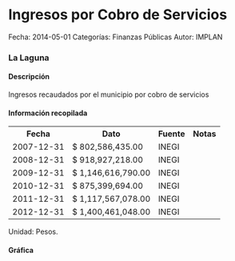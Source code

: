 Ingresos por Cobro de Servicios
=====

Fecha: 2014-05-01
Categorías: Finanzas Públicas
Autor: IMPLAN

### La Laguna

#### Descripción

Ingresos recaudados por el municipio por cobro de servicios

#### Información recopilada

<table class="table table-hover table-bordered">
  <tr><th>Fecha</th><th>Dato</th><th>Fuente</th><th>Notas</th></tr>
  <tr><td>2007-12-31</td><td>$ 802,586,435.00</td><td>INEGI</td><td></td></tr>
  <tr><td>2008-12-31</td><td>$ 918,927,218.00</td><td>INEGI</td><td></td></tr>
  <tr><td>2009-12-31</td><td>$ 1,146,616,790.00</td><td>INEGI</td><td></td></tr>
  <tr><td>2010-12-31</td><td>$ 875,399,694.00</td><td>INEGI</td><td></td></tr>
  <tr><td>2011-12-31</td><td>$ 1,117,567,078.00</td><td>INEGI</td><td></td></tr>
  <tr><td>2012-12-31</td><td>$ 1,400,461,048.00</td><td>INEGI</td><td></td></tr>
</table>

Unidad: Pesos.

#### Gráfica

<div id="Morrisabhypkyk" class="grafica"></div>
  <!-- JAVASCRIPT DE LA GRAFICA EN Morrisabhypkyk -->
  <script>
  new Morris.Bar({
    element: 'Morrisabhypkyk',
    data: [
      { fecha: '2007-12-31', dato: 802586435.00 },
      { fecha: '2008-12-31', dato: 918927218.00 },
      { fecha: '2009-12-31', dato: 1146616790.00 },
      { fecha: '2010-12-31', dato: 875399694.00 },
      { fecha: '2011-12-31', dato: 1117567078.00 },
      { fecha: '2012-12-31', dato: 1400461048.00 }
    ],
    xkey: 'fecha',
    ykeys: ['dato'],
    labels: ['Dato']
  });
  </script>
